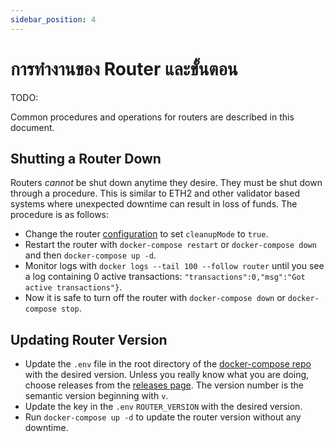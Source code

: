 ```yaml
---
sidebar_position: 4
---
```


# การทำงานของ Router และขั้นตอน

TODO:

Common procedures and operations for routers are described in this document.

## Shutting a Router Down

Routers _cannot_ be shut down anytime they desire. They must be shut down through a procedure. This is similar to ETH2 and other validator based systems where unexpected downtime can result in loss of funds. The procedure is as follows:

- Change the router [configuration](../Reference/configuration) to set `cleanupMode` to `true`.
- Restart the router with `docker-compose restart` or `docker-compose down` and then `docker-compose up -d`.
- Monitor logs with `docker logs --tail 100 --follow router` until you see a log containing 0 active transactions: `"transactions":0,"msg":"Got active transactions"}`.
- Now it is safe to turn off the router with `docker-compose down` or `docker-compose stop`.

## Updating Router Version

- Update the `.env` file in the root directory of the [docker-compose repo](https://github.com/connext/nxtp-router-docker-compose) with the desired version. Unless you really know what you are doing, choose releases from the [releases page](https://github.com/connext/nxtp/releases). The version number is the semantic version beginning with `v`.
- Update the key in the `.env` `ROUTER_VERSION` with the desired version.
- Run `docker-compose up -d` to update the router version without any downtime.